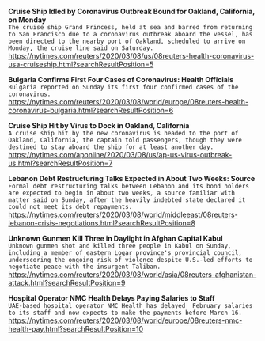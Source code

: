 **Cruise Ship Idled by Coronavirus Outbreak Bound for Oakland, California, on Monday**\
`The cruise ship Grand Princess, held at sea and barred from returning to San Francisco due to a coronavirus outbreak aboard the vessel, has been directed to the nearby port of Oakland, scheduled to arrive on Monday, the cruise line said on Saturday.`\
https://nytimes.com/reuters/2020/03/08/us/08reuters-health-coronavirus-usa-cruiseship.html?searchResultPosition=5

**Bulgaria Confirms First Four Cases of Coronavirus: Health Officials**\
`Bulgaria reported on Sunday its first four confirmed cases of the coronavirus.`\
https://nytimes.com/reuters/2020/03/08/world/europe/08reuters-health-coronavirus-bulgaria.html?searchResultPosition=6

**Cruise Ship Hit by Virus to Dock in Oakland, California**\
`A cruise ship hit by the new coronavirus is headed to the port of Oakland, California, the captain told passengers, though they were destined to stay aboard the ship for at least another day. `\
https://nytimes.com/aponline/2020/03/08/us/ap-us-virus-outbreak-us.html?searchResultPosition=7

**Lebanon Debt Restructuring Talks Expected in About Two Weeks: Source**\
`Formal debt restructuring talks between Lebanon and its bond holders are expected to begin in about two weeks, a source familiar with matter said on Sunday, after the heavily indebted state declared it could not meet its debt repayments.`\
https://nytimes.com/reuters/2020/03/08/world/middleeast/08reuters-lebanon-crisis-negotiations.html?searchResultPosition=8

**Unknown Gunmen Kill Three in Daylight in Afghan Capital Kabul**\
`Unknown gunmen shot and killed three people in Kabul on Sunday, including a member of eastern Logar province's provincial council, underscoring the ongoing risk of violence despite U.S.-led efforts to negotiate peace with the insurgent Taliban.`\
https://nytimes.com/reuters/2020/03/08/world/asia/08reuters-afghanistan-attack.html?searchResultPosition=9

**Hospital Operator NMC Health Delays Paying Salaries to Staff**\
`UAE-based hospital operator NMC Health has delayed  February salaries to its staff and now expects to make the payments before March 16.`\
https://nytimes.com/reuters/2020/03/08/world/europe/08reuters-nmc-health-pay.html?searchResultPosition=10

